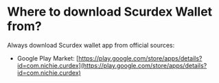 # Where to download Scurdex Wallet from?

Always download Scurdex wallet app from official sources:

- Google Play Market: [https://play.google.com/store/apps/details?id=com.nichie.curdex](https://play.google.com/store/apps/details?id=com.nichie.curdex)



